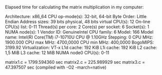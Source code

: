 Elapsed time for calculating the matrix multiplication in my computer:

Architecture:                    x86_64
CPU op-mode(s):                  32-bit, 64-bit
Byte Order:                      Little Endian
Address sizes:                   39 bits physical, 48 bits virtual
CPU(s):                          12
On-line CPU(s) list:             0-11
Thread(s) per core:              2
Core(s) per socket:              6
Socket(s):                       1
NUMA node(s):                    1
Vendor ID:                       GenuineIntel
CPU family:                      6
Model:                           166
Model name:                      Intel(R) Core(TM) i7-10710U CPU @ 1.10GHz
Stepping:                        0
CPU MHz:                         1900.000
CPU max MHz:                     4700,0000
CPU min MHz:                     400,0000
BogoMIPS:                        3199.92
Virtualization:                  VT-x
L1d cache:                       192 KiB
L1i cache:                       192 KiB
L2 cache:                        1,5 MiB
L3 cache:                        12 MiB
NUMA node0 CPU(s):               0-11


matrix1.c = 1799.594360 sec 
matrix2.c = 225.989929 sec 
matrix3.c = 47.397507 sec (compiled with -O2 -march=native)

